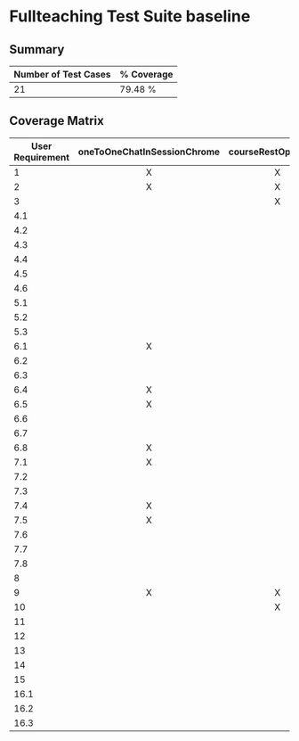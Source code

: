 # Fullteaching Test Suite baseline

## Summary

| Number of Test Cases | % Coverage |
|----------------------|------------|
| 21                   | 79.48 %    |
## Coverage Matrix

| User Requirement | oneToOneChatInSessionChrome | courseRestOperations | courseInfoRestOperations | sessionRestOperations | forumRestOperations | filesRestOperations | attendersRestOperations | sessionTest | oneToOneVideoAudioSessionChrome | studentCourseMainTest | teacherCourseMainTest | teacherCreateAndDeleteCourseTest | teacherEditCourseValues | teacherDeleteCourseTest | forumLoadEntriesTest | forumNewEntryTest | forumNewCommentTest | forumNewReply2CommentTest | spiderLoggedTest | spiderUnLoggedTest | loginTest |
|------------------|:---------------------------:|:--------------------:|:------------------------:|:---------------------:|:-------------------:|:-------------------:|:-----------------------:|:-----------:|:-------------------------------:|:---------------------:|:---------------------:|:--------------------------------:|:-----------------------:|:-----------------------:|:--------------------:|:-----------------:|:-------------------:|:-------------------------:|:----------------:|:------------------:|:---------:|
| 1                |              X              |          X           |            X             |           X           |          X          |          X          |            X            |      X      |                X                |           X           |           X           |                X                 |            X            |            X            |          X           |         X         |          X          |             X             |        X         |         X          |     X     |
| 2                |              X              |          X           |            X             |           X           |          X          |          X          |            X            |      X      |                X                |           X           |           X           |                X                 |            X            |            X            |          X           |         X         |          X          |             X             |        X         |         X          |     X     |
| 3                |                             |          X           |            X             |           X           |          X          |          X          |                         |             |                X                |           X           |           X           |                                  |                         |                         |                      |                   |                     |                           |                  |                    |           |
| 4.1              |                             |                      |                          |           X           |                     |                     |                         |             |                X                |                       |                       |                                  |                         |                         |                      |                   |                     |                           |                  |                    |           |
| 4.2              |                             |                      |                          |           X           |                     |                     |                         |             |                X                |                       |                       |                                  |                         |                         |                      |                   |                     |                           |                  |                    |           |
| 4.3              |                             |                      |                          |           X           |                     |                     |                         |             |                X                |                       |                       |                                  |                         |                         |                      |                   |                     |                           |                  |                    |           |
| 4.4              |                             |                      |                          |                       |                     |                     |            X            |             |                                 |                       |                       |                                  |                         |                         |                      |                   |                     |                           |                  |                    |           |
| 4.5              |                             |                      |                          |                       |                     |          X          |                         |             |                                 |                       |                       |                                  |                         |                         |                      |                   |                     |                           |                  |                    |           |
| 4.6              |                             |                      |                          |                       |                     |                     |            X            |             |                                 |                       |                       |                                  |                         |                         |                      |                   |                     |                           |                  |                    |           |
| 5.1              |                             |                      |                          |                       |                     |                     |            X            |             |                                 |                       |                       |                                  |                         |                         |                      |                   |                     |                           |                  |                    |           |
| 5.2              |                             |                      |                          |                       |                     |                     |            X            |             |                                 |                       |                       |                                  |                         |                         |                      |                   |                     |                           |                  |         X          |     X     |
| 5.3              |                             |                      |                          |                       |                     |          X          |                         |             |                                 |                       |                       |                                  |                         |                         |                      |                   |                     |                           |                  |                    |           |
| 6.1              |              X              |                      |                          |                       |                     |                     |            X            |             |                X                |                       |                       |                                  |                         |                         |                      |                   |                     |                           |                  |                    |           |
| 6.2              |                             |                      |                          |                       |                     |                     |                         |             |                X                |                       |                       |                                  |                         |                         |                      |                   |                     |                           |                  |                    |           |
| 6.3              |                             |                      |                          |                       |                     |                     |                         |             |                X                |                       |                       |                                  |                         |                         |                      |                   |                     |                           |                  |                    |           |
| 6.4              |              X              |                      |                          |                       |                     |                     |            X            |             |                X                |                       |                       |                                  |                         |                         |                      |                   |                     |                           |                  |                    |           |
| 6.5              |              X              |                      |                          |                       |                     |                     |                         |             |                                 |                       |                       |                                  |                         |                         |                      |                   |                     |                           |                  |                    |           |
| 6.6              |                             |                      |                          |                       |                     |                     |                         |             |                X                |                       |                       |                                  |                         |                         |                      |                   |                     |                           |                  |                    |           |
| 6.7              |                             |                      |                          |                       |                     |                     |                         |             |                X                |                       |                       |                                  |                         |                         |                      |                   |                     |                           |                  |                    |           |
| 6.8              |              X              |                      |                          |                       |                     |                     |            X            |             |                                 |                       |                       |                                  |                         |                         |                      |                   |                     |                           |                  |                    |           |
| 7.1              |              X              |                      |                          |                       |                     |                     |            X            |             |                X                |                       |                       |                                  |                         |                         |                      |                   |                     |                           |                  |                    |           |
| 7.2              |                             |                      |                          |                       |                     |                     |                         |             |                X                |                       |                       |                                  |                         |                         |                      |                   |                     |                           |                  |                    |           |
| 7.3              |                             |                      |                          |                       |                     |                     |                         |             |                                 |                       |                       |                                  |                         |                         |                      |                   |                     |                           |                  |                    |           |
| 7.4              |              X              |                      |                          |                       |                     |                     |            X            |             |                X                |                       |                       |                                  |                         |                         |                      |                   |                     |                           |                  |                    |           |
| 7.5              |              X              |                      |                          |                       |                     |                     |                         |             |                                 |                       |                       |                                  |                         |                         |                      |                   |                     |                           |                  |                    |           |
| 7.6              |                             |                      |                          |                       |                     |                     |                         |             |                X                |                       |                       |                                  |                         |                         |                      |                   |                     |                           |                  |                    |           |
| 7.7              |                             |                      |                          |                       |                     |                     |                         |             |                                 |                       |                       |                                  |                         |                         |                      |                   |                     |                           |                  |                    |           |
| 7.8              |                             |                      |                          |                       |                     |                     |                         |             |                X                |                       |                       |                                  |                         |                         |                      |                   |                     |                           |                  |                    |           |
| 8                |                             |                      |                          |                       |                     |                     |                         |             |                                 |                       |                       |                                  |                         |                         |                      |                   |                     |                           |                  |                    |           |
| 9                |              X              |          X           |            X             |           X           |          X          |          X          |            X            |      X      |                X                |           X           |           X           |                X                 |            X            |            X            |          X           |         X         |          X          |             X             |        X         |         X          |     X     |
| 10               |                             |          X           |            X             |                       |                     |                     |                         |             |                X                |           X           |                       |                                  |                         |                         |                      |                   |                     |                           |                  |                    |           |
| 11               |                             |                      |                          |                       |                     |                     |                         |             |                                 |                       |                       |                                  |                         |                         |                      |                   |                     |                           |                  |                    |           |
| 12               |                             |                      |                          |                       |                     |                     |                         |             |                                 |                       |                       |                                  |                         |                         |                      |                   |                     |                           |                  |                    |           |
| 13               |                             |                      |            X             |                       |                     |                     |                         |             |                                 |                       |                       |                                  |            X            |                         |                      |                   |                     |                           |                  |                    |           |
| 14               |                             |                      |                          |                       |                     |                     |                         |             |                                 |                       |                       |                                  |                         |                         |                      |                   |                     |                           |                  |                    |           |
| 15               |                             |                      |                          |                       |                     |                     |                         |             |                X                |                       |                       |                                  |                         |                         |                      |                   |                     |                           |                  |                    |           |
| 16.1             |                             |                      |                          |                       |                     |                     |                         |      X      |                                 |                       |                       |                                  |                         |                         |                      |                   |                     |                           |                  |                    |           |
| 16.2             |                             |                      |                          |                       |                     |                     |                         |             |                                 |                       |                       |                                  |                         |                         |                      |                   |                     |                           |                  |                    |           |
| 16.3             |                             |                      |                          |                       |                     |                     |                         |             |                                 |                       |                       |                                  |                         |                         |                      |                   |                     |                           |                  |                    |           |
